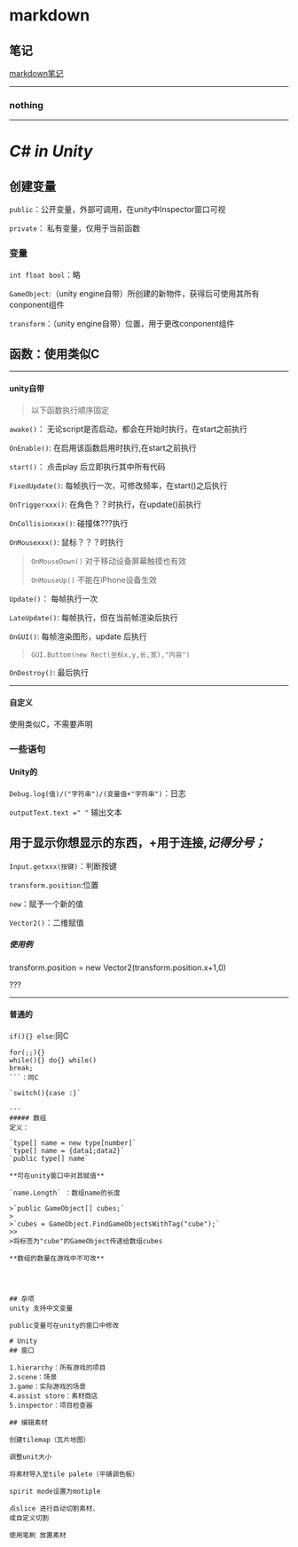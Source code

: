 [^_^]: # (HELLO!)
# markdown
## 笔记
[markdown笔记](https://breezeshane.github.io/BlogBuildingAndUsing/Markdown%E8%AF%AD%E6%B3%95%E6%9D%82%E8%AE%B0/ "title?")
___

### nothing

---
<!--<center>[click here](#ojbk)</center>-->


# *C# in Unity*

## 创建变量
`public`：公开变量，外部可调用，在unity中Inspector窗口可视

`private`： 私有变量，仅用于当前函数

### 变量
```int float bool```：略

`GameObject`:（unity engine自带）所创建的新物件，获得后可使用其所有conponent组件

`transform`：（unity engine自带）位置，用于更改conponent组件

## 函数：使用类似C
---
#### unity自带
>以下函数执行顺序固定

`awake()`：
无论script是否启动，都会在开始时执行，在start之前执行

`OnEnable()`:
在启用该函数启用时执行,在start之前执行

`start()`：
点击play 后立即执行其中所有代码

`FixedUpdate()`:
每帧执行一次，可修改频率，在start()之后执行

`OnTriggerxxx()`:
在角色？？时执行，在update()前执行

`OnCollisionxxx()`:
碰撞体???执行

`OnMousexxx()`:
鼠标？？？时执行
>`OnMouseDown()` 对于移动设备屏幕触摸也有效
>
>`OnMouseUp()` 不能在iPhone设备生效

`Update()`：
每帧执行一次

`LateUpdate()`:
每帧执行，但在当前帧渲染后执行

`OnGUI()`:
每帧渲染图形，update 后执行
>`GUI.Buttom(new Rect(坐标x,y,长,宽),"内容")`

`OnDestroy()`:
最后执行


---

#### 自定义
使用类似C，不需要声明



### 一些语句
#### **Unity的**
`Debug.log(值)/("字符串")/(变量值+"字符串")`：日志

`outputText.text =" "` 输出文本

用于显示你想显示的东西，+用于连接,*记得分号；*
---

`Input.getxxx(按键)`：判断按键

`transform.position`:位置

`new`：赋予一个新的值

`Vector2()`：二维赋值

##### *使用例*
transform.position = new Vector2(transform.position.x+1,0)

???

---


#### 普通的
`if(){} else`:同C

```
for(;;){}
while(){} do{} while()
break;
```：同C

`switch(){case :}`

---
##### 数组
定义：

`type[] name = new type[number]`
`type[] name = {data1;data2}`
`public type[] name`

**可在unity窗口中对其赋值**

`name.Length` ：数组name的长度

>`public GameObject[] cubes;`
>
>`cubes = GameObject.FindGameObjectsWithTag("cube");`
>>
>将标签为"cube"的GameObject传递给数组cubes

**数组的数量在游戏中不可改**




## 杂项
unity 支持中文变量

public变量可在unity的窗口中修改

# Unity
## 窗口

1.hierarchy：所有游戏的项目
2.scene：场景
3.game：实际游戏的场景
4.assist store：素材商店
5.inspector：项目检查器

## 编辑素材

创建tilemap（瓦片地图）

调整unit大小

将素材导入至tile palete（平铺调色板）

spirit mode设置为motiple

点slice 进行自动切割素材、
或自定义切割

使用笔刷 放置素材

